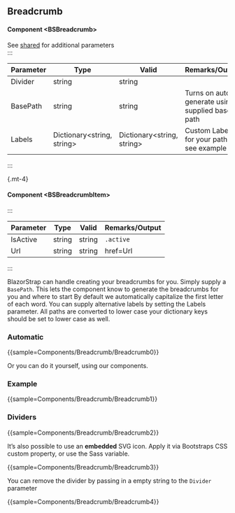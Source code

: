 ﻿## Breadcrumb
#### Component \<BSBreadcrumb\>
See [shared](layout/shared) for additional parameters    
:::

| Parameter | Type                       | Valid                      | Remarks/Output                                  | 
|-----------|----------------------------|----------------------------|-------------------------------------------------|
| Divider   | string                     | string                     |                                                 | {.table-striped}  
| BasePath  | string                     | string                     | Turns on auto generate using supplied base path |
| Labels    | Dictionary<string, string> | Dictionary<string, string> | Custom Labels for your paths see example        |

:::

{.mt-4}
#### Component \<BSBreadcrumbItem\>
:::

| Parameter | Type   | Valid  | Remarks/Output | 
|-----------|--------|--------|----------------|
| IsActive  | string | string | `.active`      | {.table-striped}  
| Url       | string | string | href=Url       |

:::

BlazorStrap can handle creating your breadcrumbs for you. 
Simply supply a `BasePath`. This lets the component know to generate the breadcrumbs for you and where to start
By default we automatically capitalize the first letter of each word. You can supply alternative labels by setting the Labels parameter.
All paths are converted to lower case your dictionary keys should be set to lower case as well.

### Automatic

{{sample=Components/Breadcrumb/Breadcrumb0}}

Or you can do it yourself, using our components.

### Example

{{sample=Components/Breadcrumb/Breadcrumb1}}

### Dividers

{{sample=Components/Breadcrumb/Breadcrumb2}}


It’s also possible to use an **embedded** SVG icon. Apply it via Bootstraps CSS custom property, or use the Sass variable.

{{sample=Components/Breadcrumb/Breadcrumb3}}

You can remove the divider by passing in a empty string to the `Divider` parameter

{{sample=Components/Breadcrumb/Breadcrumb4}}
